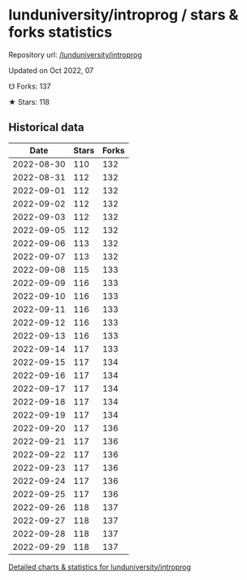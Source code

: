 # lunduniversity/introprog / stars & forks statistics

Repository url: [/lunduniversity/introprog](https://github.com/lunduniversity/introprog)

Updated on Oct 2022, 07

☋ Forks: 137

★ Stars: 118

## Historical data
| Date | Stars | Forks |
|------|-------|-------|
| 2022-08-30 | 110 | 132 | 
| 2022-08-31 | 112 | 132 | 
| 2022-09-01 | 112 | 132 | 
| 2022-09-02 | 112 | 132 | 
| 2022-09-03 | 112 | 132 | 
| 2022-09-05 | 112 | 132 | 
| 2022-09-06 | 113 | 132 | 
| 2022-09-07 | 113 | 132 | 
| 2022-09-08 | 115 | 133 | 
| 2022-09-09 | 116 | 133 | 
| 2022-09-10 | 116 | 133 | 
| 2022-09-11 | 116 | 133 | 
| 2022-09-12 | 116 | 133 | 
| 2022-09-13 | 116 | 133 | 
| 2022-09-14 | 117 | 133 | 
| 2022-09-15 | 117 | 134 | 
| 2022-09-16 | 117 | 134 | 
| 2022-09-17 | 117 | 134 | 
| 2022-09-18 | 117 | 134 | 
| 2022-09-19 | 117 | 134 | 
| 2022-09-20 | 117 | 136 | 
| 2022-09-21 | 117 | 136 | 
| 2022-09-22 | 117 | 136 | 
| 2022-09-23 | 117 | 136 | 
| 2022-09-24 | 117 | 136 | 
| 2022-09-25 | 117 | 136 | 
| 2022-09-26 | 118 | 137 | 
| 2022-09-27 | 118 | 137 | 
| 2022-09-28 | 118 | 137 | 
| 2022-09-29 | 118 | 137 | 


[Detailed charts & statistics for lunduniversity/introprog](https://reviewgithub.com/rep/lunduniversity/introprog)
